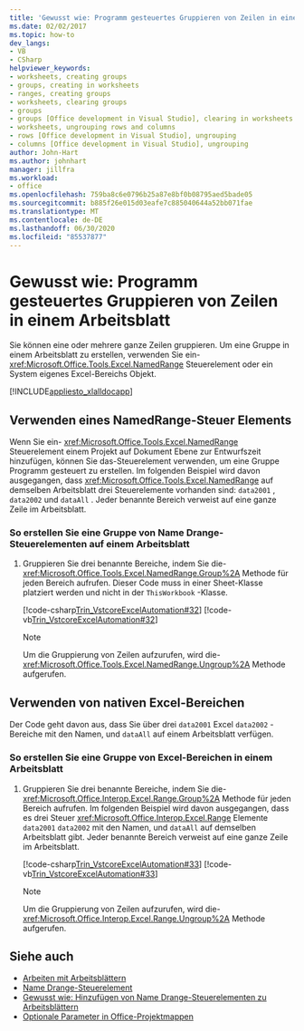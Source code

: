 ```yaml
---
title: 'Gewusst wie: Programm gesteuertes Gruppieren von Zeilen in einem Arbeitsblatt'
ms.date: 02/02/2017
ms.topic: how-to
dev_langs:
- VB
- CSharp
helpviewer_keywords:
- worksheets, creating groups
- groups, creating in worksheets
- ranges, creating groups
- worksheets, clearing groups
- groups
- groups [Office development in Visual Studio], clearing in worksheets
- worksheets, ungrouping rows and columns
- rows [Office development in Visual Studio], ungrouping
- columns [Office development in Visual Studio], ungrouping
author: John-Hart
ms.author: johnhart
manager: jillfra
ms.workload:
- office
ms.openlocfilehash: 759ba8c6e0796b25a87e8bf0b08795aed5bade05
ms.sourcegitcommit: b885f26e015d03eafe7c885040644a52bb071fae
ms.translationtype: MT
ms.contentlocale: de-DE
ms.lasthandoff: 06/30/2020
ms.locfileid: "85537877"
---
```

# <a name="how-to-programmatically-group-rows-in-a-worksheet"></a>Gewusst wie: Programm gesteuertes Gruppieren von Zeilen in einem Arbeitsblatt
  Sie können eine oder mehrere ganze Zeilen gruppieren. Um eine Gruppe in einem Arbeitsblatt zu erstellen, verwenden Sie ein- <xref:Microsoft.Office.Tools.Excel.NamedRange> Steuerelement oder ein System eigenes Excel-Bereichs Objekt.

 [!INCLUDE[appliesto_xlalldocapp](../vsto/includes/appliesto-xlalldocapp-md.md)]

## <a name="use-a-namedrange-control"></a>Verwenden eines NamedRange-Steuer Elements
 Wenn Sie ein- <xref:Microsoft.Office.Tools.Excel.NamedRange> Steuerelement einem Projekt auf Dokument Ebene zur Entwurfszeit hinzufügen, können Sie das-Steuerelement verwenden, um eine Gruppe Programm gesteuert zu erstellen. Im folgenden Beispiel wird davon ausgegangen, dass <xref:Microsoft.Office.Tools.Excel.NamedRange> auf demselben Arbeitsblatt drei Steuerelemente vorhanden sind: `data2001` , `data2002` und `dataAll` . Jeder benannte Bereich verweist auf eine ganze Zeile im Arbeitsblatt.

### <a name="to-create-a-group-of-namedrange-controls-on-a-worksheet"></a>So erstellen Sie eine Gruppe von Name Drange-Steuerelementen auf einem Arbeitsblatt

1. Gruppieren Sie drei benannte Bereiche, indem Sie die- <xref:Microsoft.Office.Tools.Excel.NamedRange.Group%2A> Methode für jeden Bereich aufrufen. Dieser Code muss in einer Sheet-Klasse platziert werden und nicht in der `ThisWorkbook` -Klasse.

     [!code-csharp[Trin_VstcoreExcelAutomation#32](../vsto/codesnippet/CSharp/Trin_VstcoreExcelAutomationCS/Sheet1.cs#32)]
     [!code-vb[Trin_VstcoreExcelAutomation#32](../vsto/codesnippet/VisualBasic/Trin_VstcoreExcelAutomation/Sheet1.vb#32)]

    > [!NOTE]
    > Um die Gruppierung von Zeilen aufzurufen, wird die- <xref:Microsoft.Office.Tools.Excel.NamedRange.Ungroup%2A> Methode aufgerufen.

## <a name="use-native-excel-ranges"></a>Verwenden von nativen Excel-Bereichen
 Der Code geht davon aus, dass Sie über drei `data2001` Excel `data2002` -Bereiche mit den Namen, und `dataAll` auf einem Arbeitsblatt verfügen.

### <a name="to-create-a-group-of-excel-ranges-in-a-worksheet"></a>So erstellen Sie eine Gruppe von Excel-Bereichen in einem Arbeitsblatt

1. Gruppieren Sie drei benannte Bereiche, indem Sie die- <xref:Microsoft.Office.Interop.Excel.Range.Group%2A> Methode für jeden Bereich aufrufen. Im folgenden Beispiel wird davon ausgegangen, dass es drei Steuer <xref:Microsoft.Office.Interop.Excel.Range> Elemente `data2001` `data2002` mit den Namen, und `dataAll` auf demselben Arbeitsblatt gibt. Jeder benannte Bereich verweist auf eine ganze Zeile im Arbeitsblatt.

     [!code-csharp[Trin_VstcoreExcelAutomation#33](../vsto/codesnippet/CSharp/Trin_VstcoreExcelAutomationCS/Sheet1.cs#33)]
     [!code-vb[Trin_VstcoreExcelAutomation#33](../vsto/codesnippet/VisualBasic/Trin_VstcoreExcelAutomation/Sheet1.vb#33)]

    > [!NOTE]
    > Um die Gruppierung von Zeilen aufzurufen, wird die- <xref:Microsoft.Office.Interop.Excel.Range.Ungroup%2A> Methode aufgerufen.

## <a name="see-also"></a>Siehe auch
- [Arbeiten mit Arbeitsblättern](../vsto/working-with-worksheets.md)
- [Name Drange-Steuerelement](../vsto/namedrange-control.md)
- [Gewusst wie: Hinzufügen von Name Drange-Steuerelementen zu Arbeitsblättern](../vsto/how-to-add-namedrange-controls-to-worksheets.md)
- [Optionale Parameter in Office-Projektmappen](../vsto/optional-parameters-in-office-solutions.md)

